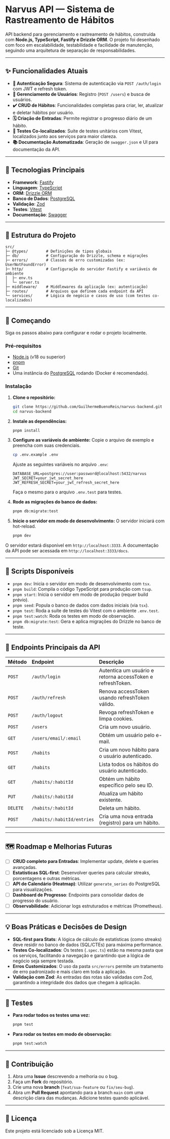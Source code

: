 # Narvus API — Sistema de Rastreamento de Hábitos

API backend para gerenciamento e rastreamento de hábitos, construída com **Node.js, TypeScript, Fastify e Drizzle ORM**. O projeto foi desenhado com foco em escalabilidade, testabilidade e facilidade de manutenção, seguindo uma arquitetura de separação de responsabilidades.

-----

## ✨ Funcionalidades Atuais

  - **🔐 Autenticação Segura**: Sistema de autenticação via `POST /auth/login` com JWT e refresh token.
  - **👤 Gerenciamento de Usuários**: Registro (`POST /users`) e busca de usuários.
  - **✔️ CRUD de Hábitos**: Funcionalidades completas para criar, ler, atualizar e deletar hábitos por usuário.
  - **🗓️ Criação de Entradas**: Permite registrar o progresso diário de um hábito.
  - **🧪 Testes Co-localizados**: Suíte de testes unitários com Vitest, localizados junto aos serviços para maior clareza.
  - **📚 Documentação Automatizada**: Geração de `swagger.json` e UI para documentação da API.

-----

## 🚀 Tecnologias Principais

  - **Framework**: [Fastify](https://www.fastify.io/)
  - **Linguagem**: [TypeScript](https://www.typescriptlang.org/)
  - **ORM**: [Drizzle ORM](https://orm.drizzle.team/)
  - **Banco de Dados**: [PostgreSQL](https://www.postgresql.org/)
  - **Validação**: [Zod](https://zod.dev/)
  - **Testes**: [Vitest](https://vitest.dev/)
  - **Documentação**: [Swagger](https://swagger.io/)

-----

## 📂 Estrutura do Projeto

```
src/
├─ @types/        # Definições de tipos globais
├─ db/            # Configuração do Drizzle, schema e migrações
├─ errors/        # Classes de erro customizadas (ex: UserNotFoundError)
├─ http/          # Configuração do servidor Fastify e variáveis de ambiente
│  ├─ env.ts
│  └─ server.ts
├─ middleware/    # Middlewares da aplicação (ex: autenticação)
├─ routes/        # Arquivos que definem cada endpoint da API
└─ services/      # Lógica de negócio e casos de uso (com testes co-localizados)
```

-----

## 🏁 Começando

Siga os passos abaixo para configurar e rodar o projeto localmente.

### Pré-requisitos

  - [Node.js](https://nodejs.org/) (v18 ou superior)
  - [pnpm](https://pnpm.io/)
  - [Git](https://git-scm.com/)
  - Uma instância do [PostgreSQL](https://www.postgresql.org/download/) rodando (Docker é recomendado).

### Instalação

1.  **Clone o repositório:**

    ```sh
    git clone https://github.com/GuilhermeBuenoReis/narvus-backend.git
    cd narvus-backend
    ```

2.  **Instale as dependências:**

    ```sh
    pnpm install
    ```

3.  **Configure as variáveis de ambiente:**
    Copie o arquivo de exemplo e preencha com suas credenciais.

    ```sh
    cp .env.example .env
    ```

    Ajuste as seguintes variáveis no arquivo `.env`:

    ```env
    DATABASE_URL=postgres://user:password@localhost:5432/narvus
    JWT_SECRET=your_jwt_secret_here
    JWT_REFRESH_SECRET=your_jwt_refresh_secret_here
    ```

    Faça o mesmo para o arquivo `.env.test` para testes.

4.  **Rode as migrações do banco de dados:**

    ```sh
    pnpm db:migrate:test
    ```

5.  **Inicie o servidor em modo de desenvolvimento:**
    O servidor iniciará com hot-reload.

    ```sh
    pnpm dev
    ```

O servidor estará disponível em `http://localhost:3333`.
A documentação da API pode ser acessada em `http://localhost:3333/docs`.

-----

## 📜 Scripts Disponíveis

  - `pnpm dev`: Inicia o servidor em modo de desenvolvimento com `tsx`.
  - `pnpm build`: Compila o código TypeScript para produção com `tsup`.
  - `pnpm start`: Inicia o servidor em modo de produção (requer build prévio).
  - `pnpm seed`: Popula o banco de dados com dados iniciais (via `tsx`).
  - `pnpm test`: Roda a suíte de testes do Vitest com o ambiente `.env.test`.
  - `pnpm test:watch`: Roda os testes em modo de observação.
  - `pnpm db:migrate:test`: Gera e aplica migrações do Drizzle no banco de teste.

-----

## 🔑 Endpoints Principais da API

| Método   | Endpoint                     | Descrição                                                  |
| :------- | :--------------------------- | :--------------------------------------------------------- |
| `POST`   | `/auth/login`                | Autentica um usuário e retorna accessToken e refreshToken. |
| `POST`   | `/auth/refresh`              | Renova accessToken usando refreshToken válido.             |
| `POST`   | `/auth/logout`               | Revoga refreshToken e limpa cookies.                       |
| `POST`   | `/users`                     | Cria um novo usuário.                                      |
| `GET`    | `/users/email/:email`        | Obtém um usuário pelo e-mail.                              |
| `POST`   | `/habits`                    | Cria um novo hábito para o usuário autenticado.            |
| `GET`    | `/habits`                    | Lista todos os hábitos do usuário autenticado.             |
| `GET`    | `/habits/:habitId`           | Obtém um hábito específico pelo seu ID.                    |
| `PUT`    | `/habits/:habitId`           | Atualiza um hábito existente.                              |
| `DELETE` | `/habits/:habitId`           | Deleta um hábito.                                          |
| `POST`   | `/habits/:habitId/entries`   | Cria uma nova entrada (registro) para um hábito.           |

-----

## 🗺️ Roadmap e Melhorias Futuras

  - [ ] **CRUD completo para Entradas**: Implementar update, delete e queries avançadas.
  - [ ] **Estatísticas SQL-first**: Desenvolver queries para calcular streaks, porcentagens e outras métricas.
  - [ ] **API de Calendário (Heatmap)**: Utilizar `generate_series` do PostgreSQL para visualizações.
  - [ ] **Dashboard de Progresso**: Endpoints para consolidar dados de progresso do usuário.
  - [ ] **Observabilidade**: Adicionar logs estruturados e métricas (Prometheus).

-----

## 💡 Boas Práticas e Decisões de Design

  - **SQL-first para Stats**: A lógica de cálculo de estatísticas (como streaks) deve residir no banco de dados (SQL/CTEs) para máxima performance.
  - **Testes Co-localizados**: Os testes (`.spec.ts`) estão na mesma pasta que os serviços, facilitando a navegação e garantindo que a lógica de negócio seja sempre testada.
  - **Erros Customizados**: O uso da pasta `src/errors` permite um tratamento de erro padronizado e mais claro em toda a aplicação.
  - **Validação com Zod**: As entradas das rotas são validadas com Zod, garantindo a integridade dos dados que chegam à aplicação.

-----

## 🧪 Testes

  - **Para rodar todos os testes uma vez:**
    ```sh
    pnpm test
    ```
  - **Para rodar os testes em modo de observação:**
    ```sh
    pnpm test:watch
    ```

-----

## 🤝 Contribuição

1.  Abra uma **Issue** descrevendo a melhoria ou o bug.
2.  Faça um **Fork** do repositório.
3.  Crie uma nova **branch** (`feat/sua-feature` ou `fix/seu-bug`).
4.  Abra um **Pull Request** apontando para a branch `main` com uma descrição clara das mudanças. Adicione testes quando aplicável.

-----

## 📄 Licença

Este projeto está licenciado sob a Licença MIT.